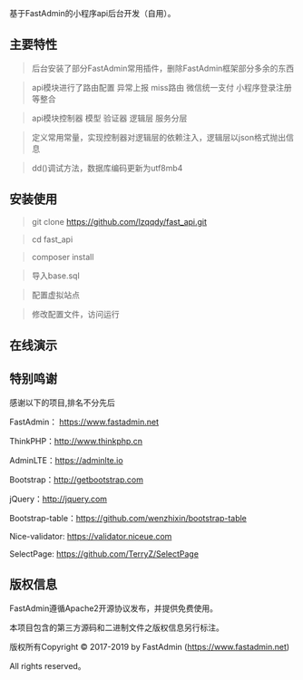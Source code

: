基于FastAdmin的小程序api后台开发（自用）。


## **主要特性**

> 后台安装了部分FastAdmin常用插件，删除FastAdmin框架部分多余的东西

> api模块进行了路由配置 异常上报 miss路由 微信统一支付 小程序登录注册等整合

> api模块控制器 模型 验证器 逻辑层 服务分层

> 定义常用常量，实现控制器对逻辑层的依赖注入，逻辑层以json格式抛出信息

> dd()调试方法，数据库编码更新为utf8mb4

## **安装使用**

>git clone https://github.com/lzqqdy/fast_api.git

>cd fast_api

>composer install

>导入base.sql

>配置虚拟站点

>修改配置文件，访问运行

## **在线演示**

## **特别鸣谢**

感谢以下的项目,排名不分先后

FastAdmin： https://www.fastadmin.net

ThinkPHP：http://www.thinkphp.cn

AdminLTE：https://adminlte.io

Bootstrap：http://getbootstrap.com

jQuery：http://jquery.com

Bootstrap-table：https://github.com/wenzhixin/bootstrap-table

Nice-validator: https://validator.niceue.com

SelectPage: https://github.com/TerryZ/SelectPage


## **版权信息**

FastAdmin遵循Apache2开源协议发布，并提供免费使用。

本项目包含的第三方源码和二进制文件之版权信息另行标注。

版权所有Copyright © 2017-2019 by FastAdmin (https://www.fastadmin.net)

All rights reserved。